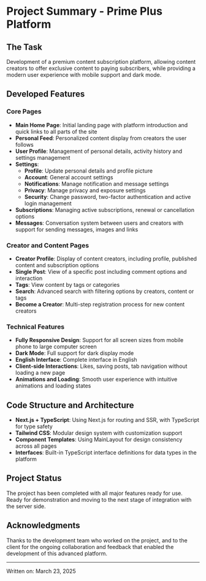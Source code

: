 # Project Summary - Prime Plus Platform

## The Task
Development of a premium content subscription platform, allowing content creators to offer exclusive content to paying subscribers, while providing a modern user experience with mobile support and dark mode.

## Developed Features

### Core Pages
- **Main Home Page**: Initial landing page with platform introduction and quick links to all parts of the site
- **Personal Feed**: Personalized content display from creators the user follows
- **User Profile**: Management of personal details, activity history and settings management
- **Settings**:
  - **Profile**: Update personal details and profile picture
  - **Account**: General account settings
  - **Notifications**: Manage notification and message settings
  - **Privacy**: Manage privacy and exposure settings
  - **Security**: Change password, two-factor authentication and active login management
- **Subscriptions**: Managing active subscriptions, renewal or cancellation options
- **Messages**: Conversation system between users and creators with support for sending messages, images and links

### Creator and Content Pages
- **Creator Profile**: Display of content creators, including profile, published content and subscription options
- **Single Post**: View of a specific post including comment options and interaction
- **Tags**: View content by tags or categories
- **Search**: Advanced search with filtering options by creators, content or tags
- **Become a Creator**: Multi-step registration process for new content creators

### Technical Features
- **Fully Responsive Design**: Support for all screen sizes from mobile phone to large computer screen
- **Dark Mode**: Full support for dark display mode
- **English Interface**: Complete interface in English
- **Client-side Interactions**: Likes, saving posts, tab navigation without loading a new page
- **Animations and Loading**: Smooth user experience with intuitive animations and loading states

## Code Structure and Architecture
- **Next.js + TypeScript**: Using Next.js for routing and SSR, with TypeScript for type safety
- **Tailwind CSS**: Modular design system with customization support
- **Component Templates**: Using MainLayout for design consistency across all pages
- **Interfaces**: Built-in TypeScript interface definitions for data types in the platform

## Project Status
The project has been completed with all major features ready for use. Ready for demonstration and moving to the next stage of integration with the server side.

## Acknowledgments
Thanks to the development team who worked on the project, and to the client for the ongoing collaboration and feedback that enabled the development of this advanced platform.

---

Written on: March 23, 2025 